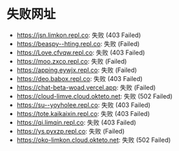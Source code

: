 # 失败网址
- https://jsn.limkon.repl.co: 失败 (403
Failed)
- https://beaspy--hting.repl.co: 失败 (Failed)
- https://Love.cfvqw.repl.co: 失败 (403
Failed)
- https://moo.zxco.repl.co: 失败 (Failed)
- https://apping.eywjx.repl.co: 失败 (Failed)
- https://deo.babox.repl.co: 失败 (403
Failed)
- https://chat-beta-woad.vercel.app: 失败 (Failed)
- https://cloud-limve.cloud.okteto.net: 失败 (502
Failed)
- https://su--yoyholee.repl.co: 失败 (403
Failed)
- https://tote.kaikaixin.repl.co: 失败 (403
Failed)
- https://qi.limqin.repl.co: 失败 (403
Failed)
- https://ys.pyxzp.repl.co: 失败 (Failed)
- https://oko-limkon.cloud.okteto.net: 失败 (502
Failed)

